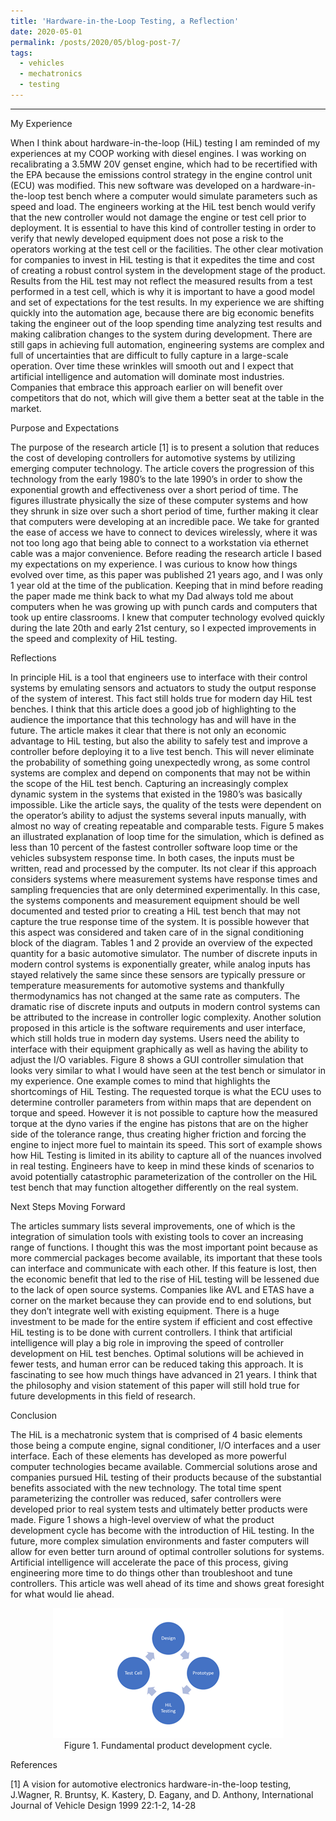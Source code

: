 ```yaml
---
title: 'Hardware-in-the-Loop Testing, a Reflection'
date: 2020-05-01
permalink: /posts/2020/05/blog-post-7/
tags:
  - vehicles
  - mechatronics
  - testing
---
```


------
 

My Experience

When I think about hardware-in-the-loop (HiL) testing I am reminded of my experiences at my COOP working with diesel engines. I was working on recalibrating a 3.5MW 20V genset engine, which had to be recertified with the EPA because the emissions control strategy in the engine control unit (ECU) was modified. This new software was developed on a hardware-in-the-loop test bench where a computer would simulate parameters such as speed and load. The engineers working at the HiL test bench would verify that the new controller would not damage the engine or test cell prior to deployment. It is essential to have this kind of controller testing in order to verify that newly developed equipment does not pose a risk to the operators working at the test cell or the facilities. The other clear motivation for companies to invest in HiL testing is that it expedites the time and cost of creating a robust control system in the development stage of the product. Results from the HiL test may not reflect the measured results from a test performed in a test cell, which is why it is important to have a good model and set of expectations for the test results. In my experience we are shifting quickly into the automation age, because there are big economic benefits taking the engineer out of the loop spending time analyzing test results and making calibration changes to the system during development. There are still gaps in achieving full automation, engineering systems are complex and full of uncertainties that are difficult to fully capture in a large-scale operation. Over time these wrinkles will smooth out and I expect that artificial intelligence and automation will dominate most industries. Companies that embrace this approach earlier on will benefit over competitors that do not, which will give them a better seat at the table in the market.

Purpose and Expectations

The purpose of the research article [1] is to present a solution that reduces the cost of developing controllers for automotive systems by utilizing emerging computer technology. The article covers the progression of this technology from the early 1980’s to the late 1990’s in order to show the exponential growth and effectiveness over a short period of time. The figures illustrate physically the size of these computer systems and how they shrunk in size over such a short period of time, further making it clear that computers were developing at an incredible pace. We take for granted the ease of access we have to connect to devices wirelessly, where it was not too long ago that being able to connect to a workstation via ethernet cable was a major convenience. Before reading the research article I based my expectations on my experience. I was curious to know how things evolved over time, as this paper was published 21 years ago, and I was only 1 year old at the time of the publication. Keeping that in mind before reading the paper made me think back to what my Dad always told me about computers when he was growing up with punch cards and computers that took up entire classrooms. I knew that computer technology evolved quickly during the late 20th and early 21st century, so I expected improvements in the speed and complexity of HiL testing. 

Reflections

In principle HiL is a tool that engineers use to interface with their control systems by emulating sensors and actuators to study the output response of the system of interest. This fact still holds true for modern day HiL test benches. I think that this article does a good job of highlighting to the audience the importance that this technology has and will have in the future. The article makes it clear that there is not only an economic advantage to HiL testing, but also the ability to safely test and improve a controller before deploying it to a live test bench. This will never eliminate the probability of something going unexpectedly wrong, as some control systems are complex and depend on components that may not be within the scope of the HiL test bench. Capturing an increasingly complex dynamic system in the systems that existed in the 1980’s was basically impossible. Like the article says, the quality of the tests were dependent on the operator’s ability to adjust the systems several inputs manually, with almost no way of creating repeatable and comparable tests. Figure 5 makes an illustrated explanation of loop time for the simulation, which is defined as less than 10 percent of the fastest controller software loop time or the vehicles subsystem response time. In both cases, the inputs must be written, read and processed by the computer. Its not clear if this approach considers systems where measurement systems have response times and sampling frequencies that are only determined experimentally. In this case, the systems components and measurement equipment should be well documented and tested prior to creating a HiL test bench that may not capture the true response time of the system. It is possible however that this aspect was considered and taken care of in the signal conditioning block of the diagram. Tables 1 and 2 provide an overview of the expected quantity for a basic automotive simulator. The number of discrete inputs in modern control systems is exponentially greater, while analog inputs has stayed relatively the same since these sensors are typically pressure or temperature measurements for automotive systems and thankfully thermodynamics has not changed at the same rate as computers. The dramatic rise of discrete inputs and outputs in modern control systems can be attributed to the increase in controller logic complexity. Another solution proposed in this article is the software requirements and user interface, which still holds true in modern day systems. Users need the ability to interface with their equipment graphically as well as having the ability to adjust the I/O variables. Figure 8 shows a GUI controller simulation that looks very similar to what I would have seen at the test bench or simulator in my experience. One example comes to mind that highlights the shortcomings of HiL Testing. The requested torque is what the ECU uses to determine controller parameters from within maps that are dependent on torque and speed. However it is not possible to capture how the measured torque at the dyno varies if the engine has pistons that are on the higher side of the tolerance range, thus creating higher friction and forcing the engine to inject more fuel to maintain its speed. This sort of example shows how HiL Testing is limited in its ability to capture all of the nuances involved in real testing. Engineers have to keep in mind these kinds of scenarios to avoid potentially catastrophic parameterization of the controller on the HiL test bench that may function altogether differently on the real system. 

Next Steps Moving Forward

The articles summary lists several improvements, one of which is the integration of simulation tools with existing tools to cover an increasing range of functions. I thought this was the most important point because as more commercial packages become available, its important that these tools can interface and communicate with each other. If this feature is lost, then the economic benefit that led to the rise of HiL testing will be lessened due to the lack of open source systems. Companies like AVL and ETAS have a corner on the market because they can provide end to end solutions, but they don’t integrate well with existing equipment. There is a huge investment to be made for the entire system if efficient and cost effective HiL testing is to be done with current controllers. I think that artificial intelligence will play a big role in improving the speed of controller development on HiL test benches. Optimal solutions will be achieved in fewer tests, and human error can be reduced taking this approach. It is fascinating to see how much things have advanced in 21 years. I think that the philosophy and vision statement of this paper will still hold true for future developments in this field of research. 

Conclusion

The HiL is a mechatronic system that is comprised of 4 basic elements those being a compute engine, signal conditioner, I/O interfaces and a user interface. Each of these elements has developed as more powerful computer technologies became available. Commercial solutions arose and companies pursued HiL testing of their products because of the substantial benefits associated with the new technology. The total time spent parameterizing the controller was reduced, safer controllers were developed prior to real system tests and ultimately better products were made. Figure 1 shows a high-level overview of what the product development cycle has become with the introduction of HiL testing. In the future, more complex simulation environments and faster computers will allow for even better turn around of optimal controller solutions for systems. Artificial intelligence will accelerate the pace of this process, giving engineering more time to do things other than troubleshoot and tune controllers. This article was well ahead of its time and shows great foresight for what would lie ahead.  


<p align="center">
<img src='/images/HiL.png'>
<br>
Figure 1. Fundamental product development cycle. 
</p>


References

[1] A vision for automotive electronics hardware-in-the-loop testing, J.Wagner, R. Bruntsy, K. Kastery, D. Eagany, and D. Anthony, International Journal of Vehicle Design 1999 22:1-2, 14-28